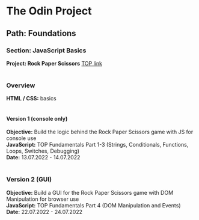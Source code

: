 # The Odin Project
## Path: Foundations
### Section: JavaScript Basics
**Project: Rock Paper Scissors** [TOP link](https://www.theodinproject.com/lessons/foundations-rock-paper-scissors)<br><br>

### Overview<br>
**HTML / CSS:** basics<br><br>

#### Version 1 (console only)<br>
**Objective:** Build the logic behind the Rock Paper Scissors game with JS for console use<br>
**JavaScript:** TOP Fundamentals Part 1-3 (Strings, Conditionals, Functions, Loops, Switches, Debugging)<br>
**Date:** 13.07.2022 - 14.07.2022<br><br>

### Version 2 (GUI)<br>
**Objective:** Build a GUI for the Rock Paper Scissors game with DOM Manipulation for browser use<br>
**JavaScript:** TOP Fundamentals Part 4 (DOM Manipulation and Events)<br>
**Date:**  22.07.2022 - 24.07.2022
